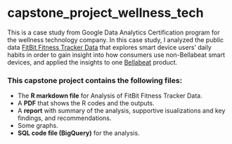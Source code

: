 # capstone_project_wellness_tech
This is a case study from Google Data Analytics Certification program for the wellness technology company. In this case study, I analyzed the public data [FitBit Fitness Tracker Data](https://www.kaggle.com/arashnic/fitbit) that explores smart device users’ daily habits in order to gain insight into how consumers use non-Bellabeat smart devices, and applied the insights to one [Bellabeat](https://bellabeat.com/) product.

### This capstone project contains the following files:
* The **R markdown file** for Analysis of FitBit Fitness Tracker Data.
* A **PDF** that shows the R codes and the outputs.
* A **report** with summary of the analysis, supportive isualizations and key findings, and recommendations.
* Some graphs.
* **SQL code file (BigQuery)** for the analysis.
